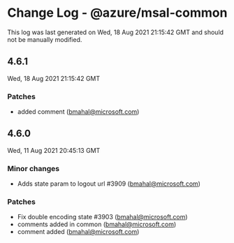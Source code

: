 # Change Log - @azure/msal-common

This log was last generated on Wed, 18 Aug 2021 21:15:42 GMT and should not be manually modified.

<!-- Start content -->

## 4.6.1

Wed, 18 Aug 2021 21:15:42 GMT

### Patches

- added comment (bmahal@microsoft.com)

## 4.6.0

Wed, 11 Aug 2021 20:45:13 GMT

### Minor changes

- Adds state param to logout url #3909 (bmahal@microsoft.com)

### Patches

- Fix double encoding state #3903 (bmahal@microsoft.com)
- comments added in common (bmahal@microsoft.com)
- comment added (bmahal@microsoft.com)
